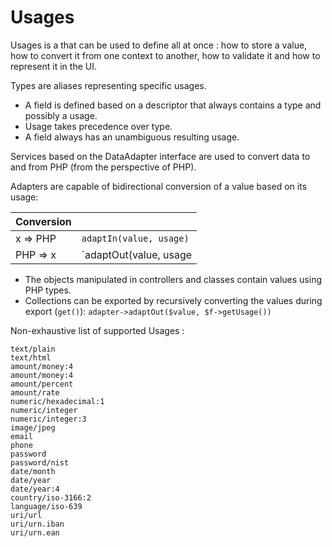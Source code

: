 # Usages

Usages is a that can be used to define all at once : how to store a value, how to convert it from one context to
another, how to validate it and how to represent it in the UI.

Types are aliases representing specific usages.

* A field is defined based on a descriptor that always contains a type and possibly a usage.
* Usage takes precedence over type.
* A field always has an unambiguous resulting usage.

Services based on the DataAdapter interface are used to convert data to and from PHP (from the perspective of PHP).

Adapters are capable of bidirectional conversion of a value based on its usage:

| Conversion |                         |
|------------|-------------------------|
| x   => PHP | `adaptIn(value, usage)` |
| PHP => x   | `adaptOut(value, usage  |type)` can be applied on whole Collection with ::adapt(dest)|

* The objects manipulated in controllers and classes contain values using PHP types.
* Collections can be exported by recursively converting the values during export (`get()`):
  `adapter->adaptOut($value, $f->getUsage())`

Non-exhaustive list of supported Usages :

```
text/plain
text/html
amount/money:4
amount/money:4
amount/percent
amount/rate
numeric/hexadecimal:1
numeric/integer
numeric/integer:3
image/jpeg
email
phone
password
password/nist
date/month
date/year
date/year:4
country/iso-3166:2
language/iso-639
uri/url
uri/urn.iban
uri/urn.ean
```
